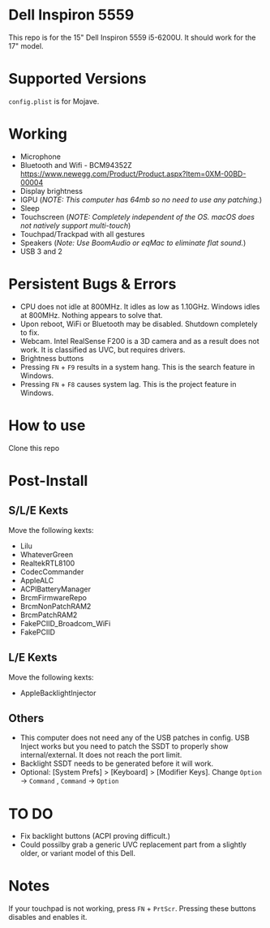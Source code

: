 # Dell Inspiron 5559

This repo is for the 15" Dell Inspiron 5559 i5-6200U. It should work for the 17" model.

# Supported Versions

`config.plist` is for Mojave.

# Working

* Microphone
* Bluetooth and Wifi - BCM94352Z https://www.newegg.com/Product/Product.aspx?Item=0XM-00BD-00004
* Display brightness
* IGPU (*NOTE: This computer has 64mb so no need to use any patching.*)
* Sleep
* Touchscreen (*NOTE: Completely independent of the OS. macOS does not natively support multi-touch*)
* Touchpad/Trackpad with all gestures
* Speakers (*Note: Use BoomAudio or eqMac to eliminate flat sound.*)
* USB 3 and 2

# Persistent Bugs & Errors

* CPU does not idle at 800MHz. It idles as low as 1.10GHz. Windows idles at 800MHz. Nothing appears to solve that.
* Upon reboot, WiFi or Bluetooth may be disabled. Shutdown completely to fix.
* Webcam. Intel RealSense F200 is a 3D camera and as a result does not work. It is classified as UVC, but requires drivers.
* Brightness buttons
* Pressing `FN` + `F9` results in a system hang. This is the search feature in Windows.
* Pressing `FN` + `F8` causes system lag. This is the project feature in Windows. 

# How to use

Clone this repo

# Post-Install

## S/L/E Kexts

Move the following kexts:
* Lilu
* WhateverGreen
* RealtekRTL8100
* CodecCommander
* AppleALC
* ACPIBatteryManager
* BrcmFirmwareRepo
* BrcmNonPatchRAM2
* BrcmPatchRAM2
* FakePCIID_Broadcom_WiFi
* FakePCIID

## L/E Kexts

Move the following kexts:
* AppleBacklightInjector

## Others

* This computer does not need any of the USB patches in config. USB Inject works but you need to patch the SSDT to properly show internal/external. It does not reach the port limit.
* Backlight SSDT needs to be generated before it will work.
* Optional: [System Prefs] > [Keyboard] > [Modifier Keys]. Change `Option` -> `Command` , `Command` -> `Option`

# TO DO

* Fix backlight buttons (ACPI proving difficult.)
* Could possilby grab a generic UVC replacement part from a slightly older, or variant model of this Dell.

# Notes

If your touchpad is not working, press `FN` + `PrtScr`. Pressing these buttons disables and enables it.
